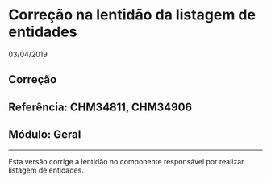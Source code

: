 # Correção na lentidão da listagem de entidades
03/04/2019
## Correção
## Referência: CHM34811, CHM34906
## Módulo: Geral
***

Esta versão corrige a lentidão no componente responsável por realizar listagem de entidades.